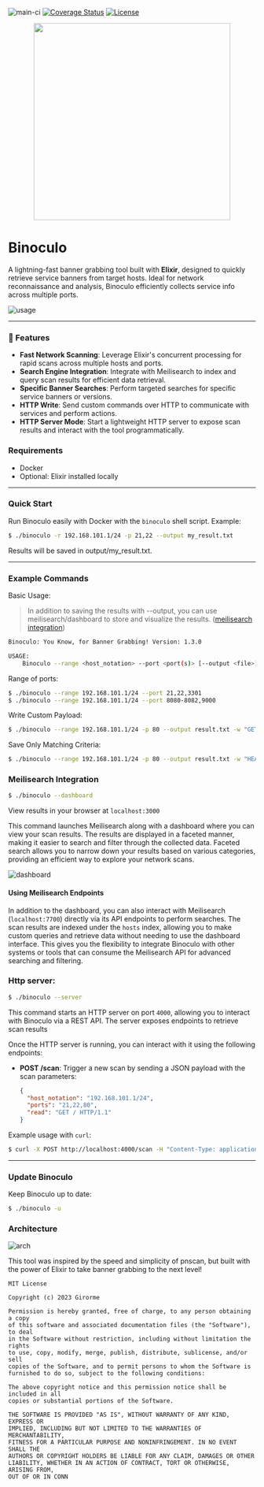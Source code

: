 ![main-ci](https://github.com/girorme/binoculo-daemon/actions/workflows/elixir.yml/badge.svg?branch=main)
[![Coverage Status](https://coveralls.io/repos/github/girorme/binoculo/badge.svg?branch=main)](https://coveralls.io/github/girorme/binoculo?branch=main)
[![License](https://img.shields.io/badge/License-MIT-blue)](https://github.com/girorme/binoculo-daemon/blob/main/LICENSE)

<p align="center">
   <img align="center" src="repo_assets/logo.png" width="400"/>
</p>

# Binoculo
A lightning-fast banner grabbing tool built with **Elixir**, designed to quickly retrieve service banners from target hosts. Ideal for network reconnaissance and analysis, Binoculo efficiently collects service info across multiple ports.

![usage](repo_assets/binoculo_usage.gif)

---

### :rocket: Features
- **Fast Network Scanning**: Leverage Elixir's concurrent processing for rapid scans across multiple hosts and ports.
- **Search Engine Integration**: Integrate with Meilisearch to index and query scan results for efficient data retrieval.
- **Specific Banner Searches**: Perform targeted searches for specific service banners or versions.
- **HTTP Write**: Send custom commands over HTTP to communicate with services and perform actions.
- **HTTP Server Mode**: Start a lightweight HTTP server to expose scan results and interact with the tool programmatically.

### Requirements
- Docker
- Optional: Elixir installed locally

---

### Quick Start
Run Binoculo easily with Docker with the `binoculo` shell script. Example:

```bash
$ ./binoculo -r 192.168.101.1/24 -p 21,22 --output my_result.txt
```

Results will be saved in output/my_result.txt.

---

### Example Commands
Basic Usage:

> In addition to saving the results with --output, you can use meilisearch/dashboard to store and visualize the results. ([meilisearch integration](#Meilisearch-Integration))

```bash
Binoculo: You Know, for Banner Grabbing! Version: 1.3.0

USAGE:
    Binoculo --range <host_notation> --port <port(s)> [--output <file>] [--write <payload>] [--read <criteria>]
```

Range of ports:
```bash
$ ./binoculo --range 192.168.101.1/24 --port 21,22,3301
$ ./binoculo --range 192.168.101.1/24 --port 8080-8082,9000
```

Write Custom Payload:
```bash
$ ./binoculo --range 192.168.101.1/24 -p 80 --output result.txt -w "GET / HTTP/1.1"
```

Save Only Matching Criteria:
```bash
$ ./binoculo --range 192.168.101.1/24 -p 80 --output result.txt -w "HEAD / HTTP/1.1" -r "Apache"
```

### Meilisearch Integration

```bash
$ ./binoculo --dashboard
```

View results in your browser at `localhost:3000`

This command launches Meilisearch along with a dashboard where you can view your scan results. The results are displayed in a faceted manner, making it easier to search and filter through the collected data. Faceted search allows you to narrow down your results based on various categories, providing an efficient way to explore your network scans.

![dashboard](repo_assets/dashboard.png)

#### Using Meilisearch Endpoints

In addition to the dashboard, you can also interact with Meilisearch (`localhost:7700`) directly via its API endpoints to perform searches. The scan results are indexed under the `hosts` index, allowing you to make custom queries and retrieve data without needing to use the dashboard interface. This gives you the flexibility to integrate Binoculo with other systems or tools that can consume the Meilisearch API for advanced searching and filtering.

### Http server:

```bash
$ ./binoculo --server
```

This command starts an HTTP server on port `4000`, allowing you to interact with Binoculo via a REST API. The server exposes endpoints to retrieve scan results

Once the HTTP server is running, you can interact with it using the following endpoints:

- **POST /scan**: Trigger a new scan by sending a JSON payload with the scan parameters:
  ```json
  {
    "host_notation": "192.168.101.1/24",
    "ports": "21,22,80",
    "read": "GET / HTTP/1.1"
  }
  ```

Example usage with `curl`:
```bash
$ curl -X POST http://localhost:4000/scan -H "Content-Type: application/json" -d '{"host_notation":"192.168.101.1/24","ports":"80"}'
```

---

### Update Binoculo

Keep Binoculo up to date:
```bash
$ ./binoculo -u
```

### Architecture
![arch](repo_assets/binoculo-arch.png)

This tool was inspired by the speed and simplicity of pnscan, but built with the power of Elixir to take banner grabbing to the next level!

```
MIT License

Copyright (c) 2023 Girorme

Permission is hereby granted, free of charge, to any person obtaining a copy
of this software and associated documentation files (the "Software"), to deal
in the Software without restriction, including without limitation the rights
to use, copy, modify, merge, publish, distribute, sublicense, and/or sell
copies of the Software, and to permit persons to whom the Software is
furnished to do so, subject to the following conditions:

The above copyright notice and this permission notice shall be included in all
copies or substantial portions of the Software.

THE SOFTWARE IS PROVIDED "AS IS", WITHOUT WARRANTY OF ANY KIND, EXPRESS OR
IMPLIED, INCLUDING BUT NOT LIMITED TO THE WARRANTIES OF MERCHANTABILITY,
FITNESS FOR A PARTICULAR PURPOSE AND NONINFRINGEMENT. IN NO EVENT SHALL THE
AUTHORS OR COPYRIGHT HOLDERS BE LIABLE FOR ANY CLAIM, DAMAGES OR OTHER
LIABILITY, WHETHER IN AN ACTION OF CONTRACT, TORT OR OTHERWISE, ARISING FROM,
OUT OF OR IN CONN
```
